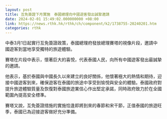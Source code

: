 ```yaml
---
layout: post
title: 互免簽證下月實施　泰國總理向中國遊客發出誠摯邀請
date: 2024-02-01 15:49:02.000000000 +08:00
link: https://news.rthk.hk/rthk/ch/component/k2/1738755-20240201.htm
categories: rthk
---
```


中泰3月1日起實行互免簽證政策，泰國總理府發放總理賽塔的視像片段，邀請中國遊客到當地享受獨特的旅遊體驗。

賽塔在片段中表示，懷著巨大的喜悅，代表泰國人民，向所有中國遊客發出最誠摯的邀請。

他表示，基於泰國與中國長久以來建立的良好關係，他懷著極大的熱情和期待，迎接中國遊客到來，確保遊客在泰國的旅途中享受到愉悅與安全的體驗。泰國政府對提升旅遊體驗質量及恢復對泰國旅遊業信心作出堅定承諾，同時政府致力於在全國範圍內提高安全標準。

賽塔又說，互免簽證措施的實施恰逢即將到來的春節和宋干節，正值泰國的旅遊旺季，泰國已為迎接遊客做好充分準備。
